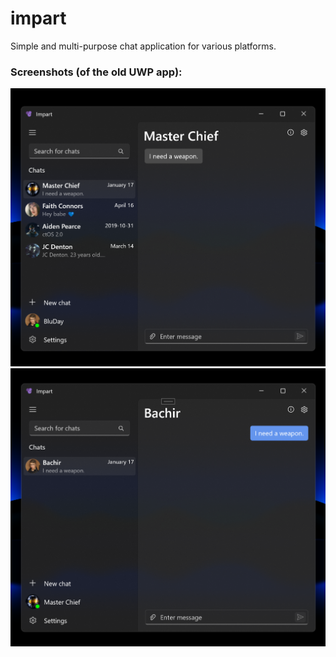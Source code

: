 # impart

Simple and multi-purpose chat application for various platforms.

### Screenshots (of the old UWP app):

<img src="/assets/screenshots/0.png" width="600"/>
<img src="/assets/screenshots/1.png" width="600"/>

